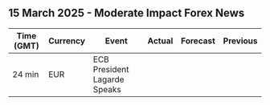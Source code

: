 ## 15 March 2025 - Moderate Impact Forex News

| Time (GMT) | Currency | Event | Actual | Forecast | Previous |
|------|----------|-------|--------|----------|----------|
| 24 min | EUR | ECB President Lagarde Speaks |  |  |  |
